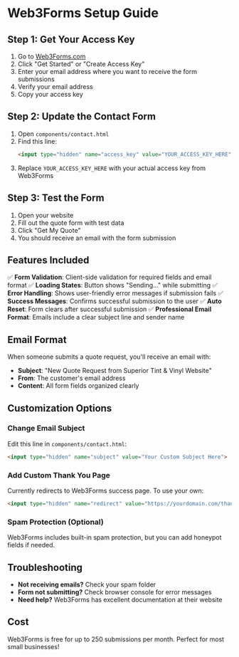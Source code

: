 # Web3Forms Setup Guide

## Step 1: Get Your Access Key

1. Go to [Web3Forms.com](https://web3forms.com)
2. Click "Get Started" or "Create Access Key"
3. Enter your email address where you want to receive the form submissions
4. Verify your email address
5. Copy your access key

## Step 2: Update the Contact Form

1. Open `components/contact.html`
2. Find this line:
   ```html
   <input type="hidden" name="access_key" value="YOUR_ACCESS_KEY_HERE">
   ```
3. Replace `YOUR_ACCESS_KEY_HERE` with your actual access key from Web3Forms

## Step 3: Test the Form

1. Open your website
2. Fill out the quote form with test data
3. Click "Get My Quote"
4. You should receive an email with the form submission

## Features Included

✅ **Form Validation**: Client-side validation for required fields and email format
✅ **Loading States**: Button shows "Sending..." while submitting
✅ **Error Handling**: Shows user-friendly error messages if submission fails
✅ **Success Messages**: Confirms successful submission to the user
✅ **Auto Reset**: Form clears after successful submission
✅ **Professional Email Format**: Emails include a clear subject line and sender name

## Email Format

When someone submits a quote request, you'll receive an email with:
- **Subject**: "New Quote Request from Superior Tint & Vinyl Website"
- **From**: The customer's email address
- **Content**: All form fields organized clearly

## Customization Options

### Change Email Subject
Edit this line in `components/contact.html`:
```html
<input type="hidden" name="subject" value="Your Custom Subject Here">
```

### Add Custom Thank You Page
Currently redirects to Web3Forms success page. To use your own:
```html
<input type="hidden" name="redirect" value="https://yourdomain.com/thank-you">
```

### Spam Protection (Optional)
Web3Forms includes built-in spam protection, but you can add honeypot fields if needed.

## Troubleshooting

- **Not receiving emails?** Check your spam folder
- **Form not submitting?** Check browser console for error messages
- **Need help?** Web3Forms has excellent documentation at their website

## Cost

Web3Forms is free for up to 250 submissions per month. Perfect for most small businesses!
